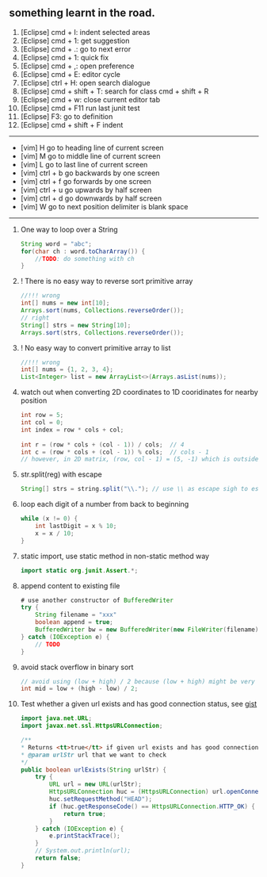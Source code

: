 ## something learnt in the road.

01. [Eclipse] cmd + I: indent selected areas
02. [Eclipse] cmd + 1: get suggestion 
03. [Eclipse] cmd + .: go to next error
04. [Eclipse] cmd + 1: quick fix
05. [Eclipse] cmd + ,: open preference
06. [Eclipse] cmd + E: editor cycle
07. [Eclipse] ctrl + H: open search dialogue
08. [Eclipse] cmd + shift + T: search for class
              cmd + shift + R
09. [Eclipse] cmd + w: close current editor tab              
10. [Eclipse] cmd + F11 run last junit test
11. [Eclipse] F3: go to definition
12. [Eclipse] cmd + shift + F indent
---------------------------------------------------
- [vim]  H  go to heading line of current screen
- [vim]  M  go to middle line of current screen
- [vim]  L  go to last line of current screen
- [vim]  ctrl + b  go backwards by one screen
- [vim]  ctrl + f  go forwards by one screen
- [vim]  ctrl + u  go upwards by half screen
- [vim]  ctrl + d  go downwards by half screen
- [vim]  W  go to next position delimiter is blank space
---------------------------------------------------

1.  One way to loop over a String
    ```java
    String word = "abc";
    for(char ch : word.toCharArray()) {
        //TODO: do something with ch
    }
    ```
  
2. ! There is no easy way to reverse sort primitive array
    ```java
    //!!! wrong
    int[] nums = new int[10];
    Arrays.sort(nums, Collections.reverseOrder());
    // right
    String[] strs = new String[10];
    Arrays.sort(strs, Collections.reverseOrder());
    ```
  
3.  ! No easy way to convert primitive array to list  
    ```java
    //!!! wrong
    int[] nums = {1, 2, 3, 4};
    List<Integer> list = new ArrayList<>(Arrays.asList(nums));
    ```
  
4.  watch out when converting 2D coordinates to 1D cooridinates for nearby position
    ```java
    int row = 5;
    int col = 0;
    int index = row * cols + col;
  
    int r = (row * cols + (col - 1)) / cols;  // 4
    int c = (row * cols + (col - 1)) % cols;  // cols - 1
    // however, in 2D matrix, (row, col - 1) = (5, -1) which is outside of boundary
    ```

5. str.split(reg) with escape
    ```java
    String[] strs = string.split("\\."); // use \\ as escape sigh to escape . 
    ```

6. loop each digit of a number from back to beginning

    ```java
    while (x != 0) {
        int lastDigit = x % 10;
        x = x / 10;
    }
    ```

7. static import, use static method in non-static method way
    ```java
    import static org.junit.Assert.*;
    ```
8. append content to existing file

    ```java
    # use another constructor of BufferedWriter
    try {
        String filename = "xxx"
        boolean append = true;
        BufferedWriter bw = new BufferedWriter(new FileWriter(filename), append));
    } catch (IOException e) {
        // TODO
    }
    ```
9. avoid stack overflow in binary sort

    ```java
    // avoid using (low + high) / 2 because (low + high) might be very large
    int mid = low + (high - low) / 2;
    ```

10. Test whether a given url exists and has good connection status, see [gist](https://gist.github.com/StevenCooks/39c51a012e5303aba584)
    ```java
    import java.net.URL;
    import javax.net.ssl.HttpsURLConnection;

    /**
    * Returns <tt>true</tt> if given url exists and has good connection status.
    * @param urlStr url that we want to check
    */
    public boolean urlExists(String urlStr) {
        try {
            URL url = new URL(urlStr);
            HttpsURLConnection huc = (HttpsURLConnection) url.openConnection();
            huc.setRequestMethod("HEAD");
            if (huc.getResponseCode() == HttpsURLConnection.HTTP_OK) {
                return true;
            }
        } catch (IOException e) {
            e.printStackTrace();
        }
        // System.out.println(url);
        return false;
    }
    ```
  